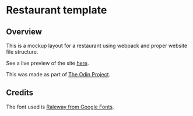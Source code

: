 # Restaurant template

## Overview

This is a mockup layout for a restaurant using webpack and proper website file structure.

See a live preview of the site [here](https://charlie-daniels.github.io/restaurant/).

This was made as part of [The Odin Project](https://www.theodinproject.com/about).

## Credits

The font used is [Raleway from Google Fonts](https://fonts.google.com/specimen/Raleway).
